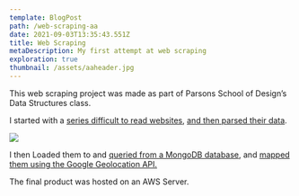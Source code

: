 ```yaml
---
template: BlogPost
path: /web-scraping-aa
date: 2021-09-03T13:35:43.551Z
title: Web Scraping
metaDescription: My first attempt at web scraping
exploration: true
thumbnail: /assets/aaheader.jpg
---
```

This web scraping project was made as part of Parsons School of Design’s Data Structures class.

I started with a [series difficult to read websites](http://a%20href%3D/), [and then parsed their data](https://raw.githubusercontent.com/ryezzz/data-structures/master/aaMeetings/finalparse.js).

![](/assets/aasumary.jpg)

I then Loaded them to and [queried from a MongoDB database](https://raw.githubusercontent.com/ryezzz/data-structures/master/aaMeetings/generatingmapfiles/app.js), and [mapped them using the Google Geolocation API.](https://raw.githubusercontent.com/ryezzz/data-structures/master/aaMeetings/generatingmapfiles/app.js)

The final product was hosted on an AWS Server.